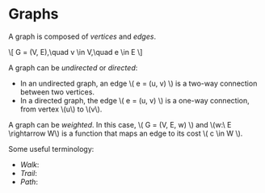 # Graphs

A graph is composed of *vertices* and *edges*.

\\[ G = (V, E),\quad v \in V,\quad e \in E \\]

A graph can be *undirected* or *directed*:

* In an undirected graph, an edge \\( e = (u, v) \\) is a two-way connection between two vertices.
* In a directed graph, the edge \\( e = (u, v) \\) is a one-way connection, from vertex \\(u\\) to \\(v\\).

A graph can be *weighted*. In this case, \\( G = (V, E, w) \\) and \\(w:\ E \rightarrow W\\)
is a function that maps an edge to its cost \\( c \in W \\).

Some useful terminology:

* *Walk*:
* *Trail*:
* *Path*: